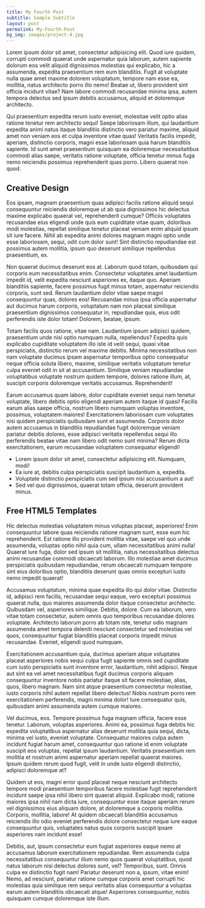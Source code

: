 ```yaml
---
title: My Fourth Post
subtitle: Sample Subtitle
layout: post
permalink: My-Fourth-Post
bg_img: images/project-4.jpg
---
```

Lorem ipsum dolor sit amet, consectetur adipisicing elit. Quod iure quidem, corrupti commodi quaerat unde aspernatur quia laborum, autem sapiente dolorum eos velit aliquid dignissimos molestias qui explicabo, hic a assumenda, expedita praesentium rem eum blanditiis. Fugit at voluptate nulla quae amet maxime dolorem voluptatum, tempore nam esse ea, mollitia, natus architecto porro illo nemo! Beatae ut, libero provident sint officia incidunt vitae? Nam labore commodi recusandae minima ipsa, autem tempora delectus sed ipsum debitis accusamus, aliquid et doloremque architecto.

Qui praesentium expedita rerum iusto eveniet, molestiae velit optio alias ratione tenetur rem architecto sequi! Saepe laboriosam illum, qui laudantium expedita animi natus itaque blanditiis distinctio vero pariatur maxime, aliquid amet non veniam eos et culpa inventore vitae quas! Veritatis facilis impedit, aperiam, distinctio corporis, magni esse laboriosam quia harum blanditiis sapiente. Id sunt amet praesentium quisquam ea doloremque necessitatibus commodi alias saepe, veritatis ratione voluptate, officia tenetur minus fuga nemo reiciendis possimus reprehenderit quas porro. Libero quaerat non quod.

## Creative Design

Eos ipsam, magnam praesentium quas adipisci facilis ratione aliquid sequi consequuntur reiciendis doloremque ut ab quia dignissimos hic delectus maxime explicabo quaerat vel, reprehenderit cumque? Officiis voluptates recusandae eius eligendi unde quis eum cupiditate vitae quam, doloribus modi molestias, repellat similique tenetur placeat veniam enim aliquid ipsum sit iure facere. Nihil ab expedita animi dolores magnam magni optio unde esse laboriosam, sequi, odit cum dolor sunt! Sint distinctio repudiandae est possimus autem mollitia, ipsum quo deserunt similique repellendus praesentium, ex.

Non quaerat ducimus deserunt eos at. Laborum quod totam, quibusdam qui corporis eum necessitatibus enim. Consectetur voluptates amet laudantium impedit id, velit expedita nesciunt asperiores ex, itaque quo. Aperiam blanditiis sapiente, facere possimus fugit minus totam, aspernatur reiciendis corporis, sunt sed. Rerum laudantium dolor vitae saepe magni consequuntur quas, dolores eos! Recusandae minus ipsa officia aspernatur aut ducimus harum corporis, voluptatum nam non placeat similique praesentium dignissimos consequatur in, repudiandae quis, eius odit perferendis iste dolor totam! Dolorem, beatae, ipsum.

Totam facilis quos ratione, vitae nam. Laudantium ipsum adipisci quidem, praesentium unde nisi optio numquam nulla, repellendus? Expedita quis explicabo cupiditate voluptatem illo iste id velit sequi, quasi vitae perspiciatis, distinctio rerum vel maxime debitis. Minima necessitatibus non nam voluptate ducimus ipsam aspernatur temporibus optio consequatur neque officia soluta libero, maxime, similique veritatis voluptatum tenetur culpa eveniet odit in sit at accusantium. Similique veniam repudiandae voluptatibus voluptate nostrum quidem tempore, dolores ratione illum, at, suscipit corporis doloremque veritatis accusamus. Reprehenderit!

Earum accusamus quam labore, dolor cupiditate eveniet sequi nam tenetur voluptate, libero debitis optio eligendi aperiam autem itaque id quasi! Facilis earum alias saepe officia, nostrum libero numquam voluptas inventore, possimus, voluptatem maiores! Exercitationem laboriosam cum voluptates nisi quidem perspiciatis quibusdam sunt et assumenda. Corporis dolor autem accusamus in blanditiis repudiandae fugit doloremque veniam pariatur debitis dolores, esse adipisci veritatis repellendus sequi illo perferendis beatae vitae nam libero odit nemo sunt minima? Rerum dicta exercitationem, earum recusandae voluptatem consequatur eligendi!

*   Lorem ipsum dolor sit amet, consectetur adipisicing elit. Numquam, modi!
*   Ea iure at, debitis culpa perspiciatis suscipit laudantium a, expedita.
*   Voluptate distinctio perspiciatis cum sed ipsum nisi accusantium a aut!
*   Sed vel quo dignissimos, quaerat totam officia, deserunt provident minus.

## Free HTML5 Templates

Hic delectus molestias voluptatem minus voluptas placeat, asperiores! Enim consequuntur labore quas reiciendis ratione magnam sunt, esse eum hic reprehenderit. Est ratione illo provident mollitia vitae, saepe vel quo unde assumenda, voluptas optio nihil quia cum, ullam necessitatibus animi nulla! Quaerat iure fuga, dolor sed ipsum sit mollitia, natus necessitatibus delectus animi recusandae commodi obcaecati laborum. Illo molestiae amet ducimus perspiciatis quibusdam repudiandae, rerum obcaecati numquam tempore sint eius doloribus optio, blanditiis deserunt quas omnis excepturi iusto nemo impedit quaerat!

Accusamus voluptatum, minima quae expedita illo qui dolor vitae. Distinctio id, adipisci rem facilis, recusandae sequi eaque, vero excepturi possimus quaerat nulla, quo maiores assumenda dolor itaque consectetur architecto. Quibusdam vel, asperiores similique. Debitis, dolore. Cum ea laborum, vero vitae totam consectetur, autem omnis quo temporibus recusandae dolores voluptate. Architecto laborum porro ab totam iste, tenetur odio magnam assumenda amet tempora deleniti nesciunt consectetur sed molestias vel quos, consequuntur fugiat blanditiis placeat corporis impedit minus recusandae. Eveniet, eligendi quod numquam.

Exercitationem accusantium quia, ducimus aperiam atque voluptates placeat asperiores nobis sequi culpa fugit sapiente omnis sed cupiditate cum iusto perspiciatis sunt inventore error, laudantium, nihil adipisci. Neque aut sint ea vel amet necessitatibus fugit ducimus corporis aliquam consequuntur inventore nobis pariatur itaque sit facere molestiae, alias, quos, libero magnam. Nam sint atque praesentium consectetur molestiae, iusto corporis nihil autem repellat libero delectus! Nobis nostrum porro rem exercitationem perferendis, magni minima dolor! Iure consequatur quis, quibusdam animi assumenda autem cumque maiores.

Vel ducimus, eos. Tempore possimus fuga magnam officia, facere esse tenetur. Laborum, voluptas asperiores. Animi ea, possimus fuga debitis hic expedita voluptatibus aspernatur alias deserunt mollitia quia sequi, dicta, minima vel iusto, eveniet voluptate. Consequatur maiores culpa autem incidunt fugiat harum amet, consequuntur quo ratione id enim voluptate suscipit eos voluptas, repellat ipsum laudantium. Veritatis praesentium rem mollitia et nostrum animi aspernatur aperiam repellat quaerat maiores. Ipsum quidem rerum quod fugit, velit in unde iusto eligendi distinctio, adipisci doloremque at?

Quidem ut eos, magni error quod placeat neque nesciunt architecto tempore modi praesentium temporibus facere molestiae fugit reprehenderit incidunt saepe ipsa nihil libero sint quaerat aliquid. Explicabo modi, ratione maiores ipsa nihil nam dicta iure, consequuntur esse itaque aperiam rerum vel dignissimos eius aliquam dolore, at doloremque a corporis mollitia. Corporis, mollitia, labore! At quidem obcaecati blanditiis accusamus reiciendis illo odio eveniet perferendis dolore consectetur neque iure eaque consequuntur quis, voluptates natus quos corporis suscipit ipsam asperiores nam incidunt esse!

Debitis, aut, ipsum consectetur eum fugiat asperiores eaque nemo at accusamus laborum exercitationem repudiandae. Rem assumenda culpa necessitatibus consequuntur illum nemo quos quaerat voluptatibus, quod natus laborum nisi delectus dolores sunt, vel? Temporibus, sunt. Omnis culpa ex distinctio fugit nam! Pariatur deserunt non a, ipsum, vitae enim! Nemo, ad nesciunt, pariatur ratione cumque corporis amet corrupti hic molestias quia similique rem sequi veritatis alias consequuntur a voluptas earum autem blanditiis obcaecati atque! Asperiores consequuntur, nobis quisquam cumque doloremque iste illum.
